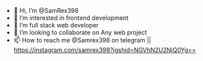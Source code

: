 - 👋 Hi, I’m @SamRex398
- 👀 I’m interested in frontend development 
- 🌱 I’m full stack web developer 
- 💞️ I’m looking to collaborate on Any web project 
- 📫 How to reach me @Samrex398 on telegram || https://instagram.com/samrex398?igshid=NGVhN2U2NjQ0Yg==

<!---
SamRex398/SamRex398 is a ✨ special ✨ repository because its `README.md` (this file) appears on your GitHub profile.
You can click the Preview link to take a look at your changes.
--->

